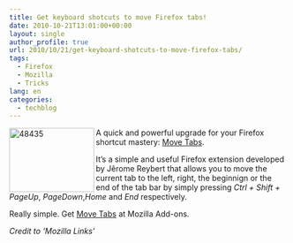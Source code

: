 ```yaml
---
title: Get keyboard shotcuts to move Firefox tabs!
date: 2010-10-21T13:01:00+00:00
layout: single
author_profile: true
url: 2010/10/21/get-keyboard-shotcuts-to-move-firefox-tabs/
tags:
  - Firefox
  - Mozilla
  - Tricks
lang: en
categories: 
  - techblog
---
```

[<img title="48435" border="0" alt="48435" align="left" src="http://lh6.ggpht.com/_vaUVXcmC3OI/TMAynI1ZgcI/AAAAAAAACzA/V8-FTaNchfU/48435_thumb.jpg?imgmax=800" width="154" height="116" />](http://lh4.ggpht.com/_vaUVXcmC3OI/TMAymOCTvRI/AAAAAAAACy8/33AboKU0ZFA/s1600-h/48435%5B2%5D.jpg)A quick and powerful upgrade for your Firefox shortcut mastery: [Move Tabs](https://addons.mozilla.org/en-US/firefox/addon/220875/).

It’s a simple and useful Firefox extension developed by Jêrome Reybert that allows you to move the current tab to the left, right, the beginnign or the end of the tab bar by simply pressing _Ctrl + Shift + PageUp_, _PageDown_,_Home_ and _End_ respectively.

Really simple. Get [Move Tabs](https://addons.mozilla.org/en-US/firefox/addon/220875/) at Mozilla Add-ons.

_Credit to ‘Mozilla Links’_